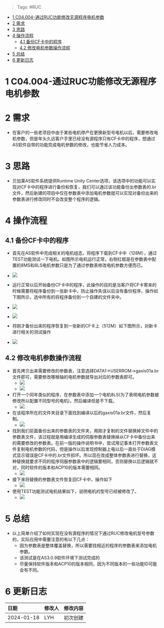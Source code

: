 > Tags: #RUC

- [1 C04.004-通过RUC功能修改无源程序电机参数](#_1-c04004-%E9%80%9A%E8%BF%87ruc%E5%8A%9F%E8%83%BD%E4%BF%AE%E6%94%B9%E6%97%A0%E6%BA%90%E7%A8%8B%E5%BA%8F%E7%94%B5%E6%9C%BA%E5%8F%82%E6%95%B0)
- [2 需求](#_2-%E9%9C%80%E6%B1%82)
- [3 思路](#_3-%E6%80%9D%E8%B7%AF)
- [4 操作流程](#_4-%E6%93%8D%E4%BD%9C%E6%B5%81%E7%A8%8B)
	- [4.1 备份CF卡中的程序](#_41-%E5%A4%87%E4%BB%BDcf%E5%8D%A1%E4%B8%AD%E7%9A%84%E7%A8%8B%E5%BA%8F)
	- [4.2 修改电机参数操作流程](#_42-%E4%BF%AE%E6%94%B9%E7%94%B5%E6%9C%BA%E5%8F%82%E6%95%B0%E6%93%8D%E4%BD%9C%E6%B5%81%E7%A8%8B)
- [5 总结](#_5-%E6%80%BB%E7%BB%93)
- [6 更新日志](#_6-%E6%9B%B4%E6%96%B0%E6%97%A5%E5%BF%97)

# 1 C04.004-通过RUC功能修改无源程序电机参数

# 2 需求

- 在客户的一些老项目中由于某些电机停产在更换新型号电机以后，需要修改电机参数，但是年头久远客户手里已经没有源程序只有CF卡中的程序，想通过AS软件自带的功能完成电机参数的修改，也能节省人力成本。

# 3 思路

- 贝加莱AS软件系统提供Runtime Unity Center选项，该选项中的功能可以实现对CF卡中的程序进行备份和恢复，我们可以通过该功能备份出参数表的.br文件，然后新建的项目中仅在参数表中添加电机参数就可以实现对备份出来的参数表进行修改同时不会改变整个程序的逻辑。

# 4 操作流程

## 4.1 备份CF卡中的程序

- 首先在AS软件中完成相关的电机组态，将程序下载到CF卡中（128M），通过TEST功能测试一下电机。如图所示电机运行正常，右侧红框是在参数表中配置的8MS和8LS电机参数只是为了通过参数表修改电机参数方便而已。
- ![](FILES/004通过RUC功能修改无源程序电机参数/image-20240118232718816.png)
- 运行正常以后开始备份CF卡中的程序，此操作的目的是当客户将CF卡寄来的时候需要将程序备份到一张新卡中，防止操作失误以后没有备份程序，操作如下图所示，选中所有的将程序备份到一个自建的文件夹中。
- ![](FILES/004通过RUC功能修改无源程序电机参数/image-20241130093921393.png)


- ![](FILES/004通过RUC功能修改无源程序电机参数/image-20240118232757962.png)
- 将刚才备份出来的程序恢复到一张新的CF卡上（512M）如下图所示，对新卡进行相关的测试操作
- ![](FILES/004通过RUC功能修改无源程序电机参数/image-20240118232840676.png)

## 4.2 修改电机参数操作流程

- 首先拷贝出来需要修改的参数表，注意选择DATA1->USERROM->gaxis01a.br文件即可，需要修改哪根轴的电机参数就导出对应的参数表即可。
    - ![](FILES/004通过RUC功能修改无源程序电机参数/image-20240118232917598.png)
    - ![](FILES/004通过RUC功能修改无源程序电机参数/image-20240118232931063.png)
- 打开一个同年类似的程序，在参数表中添加一个电机8LS(为了表明电机参数被修改所以配置不同型号的电机)，然后编译但是不下载。
    - ![](FILES/004通过RUC功能修改无源程序电机参数/image-20240118233018839.png)
- 在该程序所在的文件夹目录下面找到编译以后的gaxis01a.br文件，然后复制。
    - ![](FILES/004通过RUC功能修改无源程序电机参数/image-20240118233041181.png)
- 找到我们前面备份出来的参数表的文件夹，用刚才复制的文件替换掉文件中的参数表文件，该过程就是用编译生成的伺服参数表替换掉从CF卡中备份出来的需要修改的参数表。在前一版的操作说明书中，尝试用记事本打开参数表文件复制电机参数的代码，但是操作以后发现控制器上电以后一直处于DIAG模式显示错误是CF卡中的.br文件损坏。所以现在改成整体参数表进行替换，这种替换就要求不同的程序伺服参数表中的逻辑要相同，否则替换以后逻辑就不对，同时软件的版本和ACP10的版本需要相同。
    - ![](FILES/004通过RUC功能修改无源程序电机参数/image-20240118233111010.png)
- 接下来将替换的参数表文件恢复回CF卡中，操作如下
    - ![](FILES/004通过RUC功能修改无源程序电机参数/image-20240118233141544.png)
- 使用TEST功能测试电机结果如下，说明电机的型号已经被修改了。
    - ![](FILES/004通过RUC功能修改无源程序电机参数/image-20240118233353379.png)

# 5 总结

- 以上简单介绍了如何实现在没有源程序的情况下通过RUC修改电机型号参数的，实际应用中需要注意的有以下几点：
    - 因为参数表是整体覆盖替换，所以需要找相近的程序的参数表来添加电机参数。
    - 该测试是在AS3.0.9软件环境下测试完成的
    - 尽量保持软件版本和ACP10的版本相同，因为不同版本的一些功能ID可能会有不同。

# 6 更新日志

| 日期         | 修改人 | 修改内容 |
| :--------- | :-- | :--- |
| 2024-01-18 | LYH | 初次创建 |

